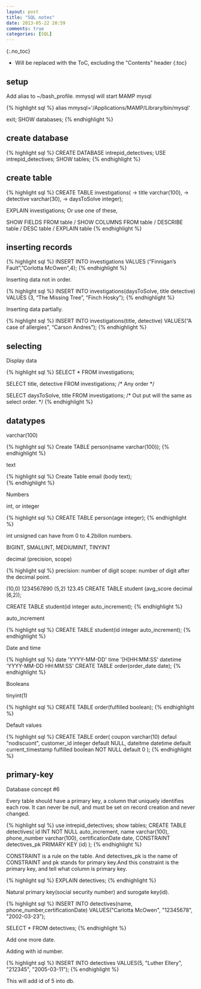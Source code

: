 ```yaml
---
layout: post
title: "SQL notes"
date: 2013-05-22 20:59
comments: true
categories: [SQL]
---
```


<!-- more -->

{:.no_toc}

* Will be replaced with the ToC, excluding the "Contents" header
{:toc}

## setup

Add alias to ~/bash_profile. mmysql will start MAMP mysql

{% highlight sql %}
alias mmysql='/Applications/MAMP/Library/bin/mysql'

exit; 
SHOW databases;
{% endhighlight %}


## create database

{% highlight sql %}
CREATE DATABASE intrepid_detectives;
USE intrepid_detectives;
SHOW tables;
{% endhighlight %}


## create table

{% highlight sql %}
CREATE TABLE investigations(
-> title varchar(100),
-> detective varchar(30),
-> daysToSolve integer);

EXPLAIN investigations; Or use one of these,

SHOW FIELDS FROM table / SHOW COLUMNS FROM table / DESCRIBE table / DESC table / EXPLAIN table
{% endhighlight %}


## inserting records

{% highlight sql %}
INSERT INTO investigations VALUES (“Finnigan’s Fault”,”Corlotta McOwen”,4);
{% endhighlight %}


Inserting data not in order.

{% highlight sql %}
INSERT INTO investigations(daysToSolve, title detective) VALUES (3, “The Missing Tree”, “Finch Hosky”);
{% endhighlight %}

Inserting data partially.

{% highlight sql %}
INSERT INTO investigations(title, detective) VALUES(“A case of allergies”, “Carson Andres”);
{% endhighlight %}


## selecting

Display data

{% highlight sql %}
SELECT * FROM investigations;

SELECT title, detective FROM investigations;
/* Any order */


SELECT daysToSolve, title FROM investigations;
/* Out put will the same as select order. */
{% endhighlight %}


## datatypes

varchar(100)

{% highlight sql %}
Create TABLE person(name varchar(100));
{% endhighlight %} 

text

{% highlight sql %}
Create Table email (body text);  
{% endhighlight %}


Numbers
    
int, or integer
	
{% highlight sql %}
CREATE TABLE person(age integer);
{% endhighlight %}


int unsigned can have from 0 to 4.2billon numbers.

BIGINT, SMALLINT, MEDIUMINT, TINYINT	
    
decimal (precision, scope) 
	
{% highlight sql %}
precision: number of digit
scope: number of digit after the decimal point.

(10,0) 1234567890
(5,2) 123.45
CREATE TABLE student (avg_score decimal (6,2));

CREATE TABLE student(id integer auto_increment);
{% endhighlight %}


auto_increment
	
{% highlight sql %}
CREATE TABLE student(id integer auto_increment);
{% endhighlight %}

	

Date and time

{% highlight sql %}
date 		'YYYY-MM-DD'
time		'[H]HH:MM:SS'
datetime	'YYYY-MM-DD HH:MM:SS'
CREATE TABLE order(order_date date);
{% endhighlight %}


Booleans

tinyint(1)
	
{% highlight sql %}
CREATE TABLE order(fulfilled boolean);
{% endhighlight %}



Default values
	
{% highlight sql %}
CREATE TABLE order(
	coupon varchar(10) defaul "nodiscuont",
	customer_id integer default NULL,
	dateitme datetime default current_timestamp
	fulfilled boolean NOT NULL default 0
);
{% endhighlight %}



## primary-key

Database concept #6

Every table should have a primary key, a column that uniquely identifies each row. It can never be null, and must be set on record creation and never changed.

{% highlight sql %}
use intrepid_detectives;
show tables;
CREATE TABLE detectives(
id INT NOT NULL auto_increment,
name varchar(100),
phone_number varchar(100),
certificationDate date,
CONSTRAINT detectives_pk PRIMARY KEY (id)
);
{% endhighlight %}

CONSTRAINT is a rule on the table. And detectives_pk is the name of CONSTRAINT and pk stands for primary key.And this constraint is the primary key, and tell what column is primary key.
	
{% highlight sql %}
EXPLAIN detectives;
{% endhighlight %}

	
Natural primary key(social security number) and surogate key(id). 
	
{% highlight sql %}
INSERT INTO detectives(name, phone_number,certificationDate)
VALUES("Carlotta McOwen", "12345678", "2002-03-23");

SELECT * FROM detectives;
{% endhighlight %}

	
Add one more date.

Adding with id number.
	
{% highlight sql %}
INSERT INTO detectives VALUES(5, "Luther Ellery", "212345", "2005-03-11");
{% endhighlight %}




This will add id of 5 into db.
